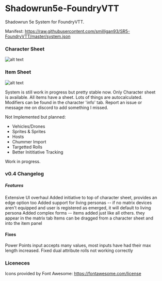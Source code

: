 # Shadowrun5e-FoundryVTT

Shadowrun 5e System for FoundryVTT.

Manifest: https://raw.githubusercontent.com/smilligan93/SR5-FoundryVTT/master/system.json

### Character Sheet

![alt text](https://raw.githubusercontent.com/smilligan93/SR5-FoundryVTT/master/screenshots/CharacterSheet.jpg)

### Item Sheet

![alt text](https://raw.githubusercontent.com/smilligan93/SR5-FoundryVTT/master/screenshots/Weapon.jpg)

System is still work in progress but pretty stable now.
Only Character sheet is available. All items have a sheet.
Lots of things are autocalculated. Modifiers can be found in the character 'info' tab. Report an issue or message me on discord to add something I missed.

Not Implemented but planned:
* Vehicles/Drones
* Sprites & Sprites
* Hosts
* Chummer Import
* Targetted Rolls
* Better Inititiative Tracking

Work in progress.

### v0.4 Changelog
##### Features
Extensive UI overhaul
Added initiative to top of character sheet, provides an edge option too
Added support for living personas -- if no matrix devices aren't equipped and user is registered as emerged, it will default to living persona
Added complex forms -- items added just like all others. they appear in the matrix tab
Items can be dragged from a character sheet and into the item panel

#### Fixes
Power Points input accepts many values, most inputs have had their max length increased.
Fixed dual attribute rolls not working correctly

### Liceneces

Icons provided by Font Awesome: https://fontawesome.com/license
